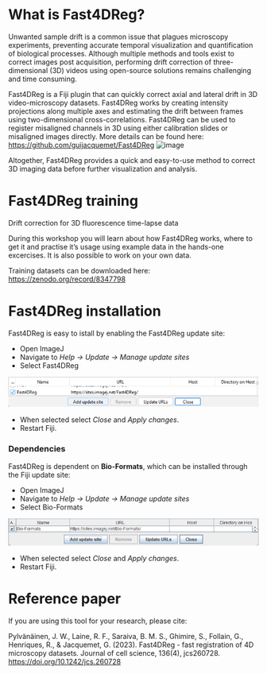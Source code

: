 # What is Fast4DReg?

Unwanted sample drift is a common issue that plagues microscopy experiments, preventing accurate temporal visualization and quantification of biological processes. Although multiple methods and tools exist to correct images post acquisition, performing drift correction of three-dimensional (3D) videos using open-source solutions remains challenging and time consuming. 

Fast4DReg is a Fiji plugin that can quickly correct axial and lateral drift in 3D video-microscopy datasets. Fast4DReg works by creating intensity projections along multiple axes and estimating the drift between frames using two-dimensional cross-correlations. Fast4DReg can be used to register misaligned channels in 3D using either calibration slides or misaligned images directly. More details can be found here: https://github.com/guijacquemet/Fast4DReg
![image](https://github.com/jpylvanainen/Fast4DReg_training/assets/74545655/5e431894-f9de-40f9-9a23-f907329466c5)

Altogether, Fast4DReg provides a quick and easy-to-use method to correct 3D imaging data before further visualization and analysis.

# Fast4DReg training

Drift correction for 3D fluorescence time-lapse data

During this workshop you will learn about how Fast4DReg works, where to get it and practise it’s usage using example data in the hands-one excercises. It is also possible to work on your own data.

Training datasets can be downloaded here: https://zenodo.org/record/8347798

# Fast4DReg installation

Fast4DReg is easy to istall by enabling the Fast4DReg update site:
- Open ImageJ 
- Navigate to *Help -> Update -> Manage update sites*
- Select Fast4DReg

![image](images/Fast4DReg-install-0.png)

- When selected select *Close* and *Apply changes*. 
- Restart Fiji.

### Dependencies

Fast4DReg is dependent on **Bio-Formats**, which can be installed through the Fiji update site: 
- Open ImageJ 
- Navigate to *Help -> Update -> Manage update sites*
- Select Bio-Formats

![image](images/Fast4DReg-install-1.png)

- When selected select *Close* and *Apply changes*. 
- Restart Fiji.

# Reference paper

If you are using this tool for your research, please cite:

Pylvänäinen, J. W., Laine, R. F., Saraiva, B. M. S., Ghimire, S., Follain, G., Henriques, R., & Jacquemet, G. (2023). Fast4DReg - fast registration of 4D microscopy datasets. Journal of cell science, 136(4), jcs260728. https://doi.org/10.1242/jcs.260728
